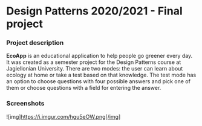 # Design Patterns 2020/2021 - Final project

### Project description

**EcoApp** is an educational application to help people go greener every day. It was created as a semester project for the Design Patterns course at Jagiellonian University. 
There are two modes: the user can learn about ecology at home or take a test based on that knowledge. The test mode has an option to choose questions with four possible
answers and pick one of them or choose questions with a field for entering the answer.

### Screenshots
![img]https://i.imgur.com/hgu5eOW.png[/img]
